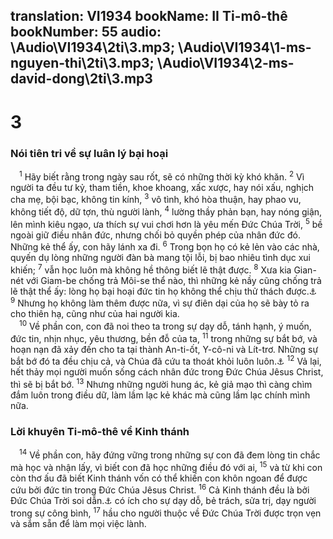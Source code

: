 translation: VI1934
bookName: II Ti-mô-thê 
bookNumber: 55
audio: \Audio\VI1934\2ti\3.mp3; \Audio\VI1934\1-ms-nguyen-thi\2ti\3.mp3; \Audio\VI1934\2-ms-david-dong\2ti\3.mp3
-------

<div class="title"><h1>3</h1><h3>Nói tiên tri về sự luân lý bại hoại</h3></div>
<span class="verse 2ti_3_1"> <sup>1</sup> Hãy biết rằng trong ngày sau rốt, sẽ có những thời kỳ khó khăn. </span>
<span class="verse 2ti_3_2"><sup>2</sup> Vì người ta đều tư kỷ, tham tiền, khoe khoang, xấc xược, hay nói xấu, nghịch cha mẹ, bội bạc, không tin kính, </span>
<span class="verse 2ti_3_3"><sup>3</sup> vô tình, khó hòa thuận, hay phao vu, không tiết độ, dữ tợn, thù người lành, </span>
<span class="verse 2ti_3_4"><sup>4</sup> lường thầy phản bạn, hay nóng giận, lên mình kiêu ngạo, ưa thích sự vui chơi hơn là yêu mến Đức Chúa Trời, </span>
<span class="verse 2ti_3_5"><sup>5</sup> bề ngoài giữ điều nhân đức, nhưng chối bỏ quyền phép của nhân đức đó. Những kẻ thể ấy, con hãy lánh xa đi. </span>
<span class="verse 2ti_3_6"><sup>6</sup> Trong bọn họ có kẻ lẻn vào các nhà, quyến dụ lòng những người đàn bà mang tội lỗi, bị bao nhiêu tình dục xui khiến; </span>
<span class="verse 2ti_3_7"><sup>7</sup> vẫn học luôn mà không hề thông biết lẽ thật được. </span>
<span class="verse 2ti_3_8"><sup>8</sup> Xưa kia Gian-nét với Giam-be chống trả Môi-se thể nào, thì những kẻ nầy cũng chống trả lẽ thật thể ấy: lòng họ bại hoại đức tin họ không thể chịu thử thách được.<a data-toggle="tooltip" data-placement="bottom" title="Xu 7:11">⚓</a></span>
<span class="verse 2ti_3_9"><sup>9</sup> Nhưng họ không làm thêm được nữa, vì sự điên dại của họ sẽ bày tỏ ra cho thiên hạ, cũng như của hai người kia. <br/></span>
<span class="verse 2ti_3_10"> <sup>10</sup> Về phần con, con đã noi theo ta trong sự dạy dỗ, tánh hạnh, ý muốn, đức tin, nhịn nhục, yêu thương, bền đỗ của ta, </span>
<span class="verse 2ti_3_11"><sup>11</sup> trong những sự bắt bớ, và hoạn nạn đã xảy đến cho ta tại thành An-ti-ốt, Y-cô-ni và Lít-trơ. Những sự bắt bớ đó ta đều chịu cả, và Chúa đã cứu ta thoát khỏi luôn luôn.<a data-toggle="tooltip" data-placement="bottom" title="Cong 13:14-52; 14:1-7,8-20">⚓</a></span>
<span class="verse 2ti_3_12"><sup>12</sup> Vả lại, hết thảy mọi người muốn sống cách nhân đức trong Đức Chúa Jêsus Christ, thì sẽ bị bắt bớ. </span>
<span class="verse 2ti_3_13"><sup>13</sup> Nhưng những người hung ác, kẻ giả mạo thì càng chìm đắm luôn trong điều dữ, làm lầm lạc kẻ khác mà cũng lầm lạc chính mình nữa. <br/></span>
<div class="title"><h3>Lời khuyên Ti-mô-thê về Kinh thánh</h3></div>
<span class="verse 2ti_3_14"> <sup>14</sup> Về phần con, hãy đứng vững trong những sự con đã đem lòng tin chắc mà học và nhận lấy, vì biết con đã học những điều đó với ai, </span>
<span class="verse 2ti_3_15"><sup>15</sup> và từ khi con còn thơ ấu đã biết Kinh thánh vốn có thể khiến con khôn ngoan để được cứu bởi đức tin trong Đức Chúa Jêsus Christ. </span>
<span class="verse 2ti_3_16"><sup>16</sup> Cả Kinh thánh đều là bởi Đức Chúa Trời soi dẫn.<a data-toggle="tooltip" data-placement="bottom" title="Nguyên bổn rằng: Cả Kinh thánh đều chịu Đức Chúa Trời hà hơi vào">⚓</a> có ích cho sự dạy dỗ, bẻ trách, sửa trị, dạy người trong sự công bình, </span>
<span class="verse 2ti_3_17"><sup>17</sup> hầu cho người thuộc về Đức Chúa Trời được trọn vẹn và sắm sẵn để làm mọi việc lành. <br/></span>
